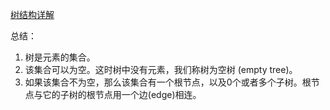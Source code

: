 [树结构详解](https://www.cnblogs.com/vamei/archive/2013/03/17/2962290.html?hmsr=toutiao.io&utm_campaign=toutiao.io&utm_medium=toutiao.io&utm_source=toutiao.io)

总结：  
   1. 树是元素的集合。  
   2. 该集合可以为空。这时树中没有元素，我们称树为空树 (empty tree)。  
   3. 如果该集合不为空，那么该集合有一个根节点，以及0个或者多个子树。根节点与它的子树的根节点用一个边(edge)相连。
